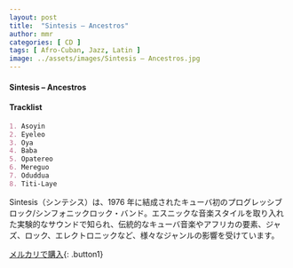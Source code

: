 ```yaml
---
layout: post
title:  "Sintesis – Ancestros"
author: mmr
categories: [ CD ]
tags: [ Afro-Cuban, Jazz, Latin ]
image: ../assets/images/Sintesis – Ancestros.jpg
---
```


#### Sintesis – Ancestros

#### Tracklist
```md
1. Asoyin
2. Eyeleo
3. Oya
4. Baba
5. Opatereo
6. Mereguo
7. Oduddua
8. Titi-Laye
```

Sintesis（シンテシス）は、1976 年に結成されたキューバ初のプログレッシブロック/シンフォニックロック・バンド。エスニックな音楽スタイルを取り入れた実験的なサウンドで知られ、伝統的なキューバ音楽やアフリカの要素、ジャズ、ロック、エレクトロニックなど、様々なジャンルの影響を受けています。

[メルカリで購入](https://jp.mercari.com/item/m40509767449){: .button1}

